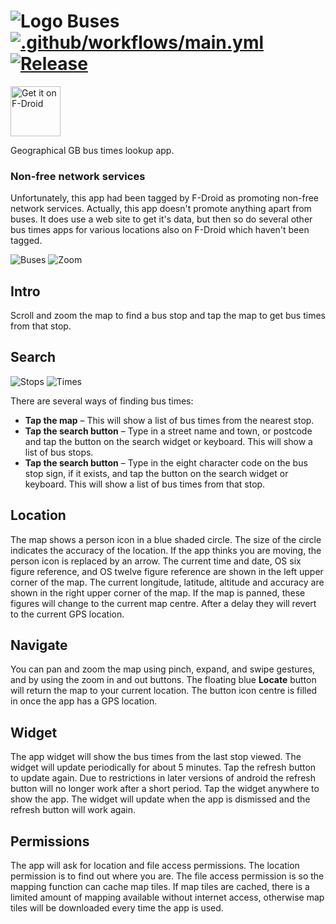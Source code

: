 # ![Logo](src/main/res/drawable-hdpi/ic_launcher.png) Buses [![.github/workflows/main.yml](https://github.com/billthefarmer/crossword/workflows/.github/workflows/build.yml/badge.svg)](https://github.com/billthefarmer/buses/actions) [![Release](https://img.shields.io/github/release/billthefarmer/buses.svg?logo=github)](https://github.com/billthefarmer/buses/releases)
[<img src="https://fdroid.gitlab.io/artwork/badge/get-it-on.svg" alt="Get it on F-Droid" height="80">](https://f-droid.org/packages/org.billthefarmer.buses/)

Geographical GB bus times lookup app.

### Non-free network services
Unfortunately, this app had been tagged by F-Droid as promoting
non-free network services. Actually, this app doesn't promote anything
apart from buses. It does use a web site to get it's data, but then so
do several other bus times apps for various locations also on F-Droid
which haven't been tagged.

![Buses](https://github.com/billthefarmer/billthefarmer.github.io/raw/master/images/Buses.png) ![Zoom](https://github.com/billthefarmer/billthefarmer.github.io/raw/master/images/Buses-zoom.png)

## Intro
Scroll and zoom the map to find a bus stop and tap the map to get bus
times from that stop.

## Search

![Stops](https://github.com/billthefarmer/billthefarmer.github.io/raw/master/images/Buses-stops.png) ![Times](https://github.com/billthefarmer/billthefarmer.github.io/raw/master/images/Buses-times.png)

There are several ways of finding bus times:

 * **Tap the map** &ndash; This will show a list of bus times from the
    nearest stop.
 * **Tap the search button** &ndash; Type in a street name and town, or
    postcode and tap the button on the search widget or keyboard. This
    will show a list of bus stops.
 * **Tap the search button** &ndash; Type in the eight character code
    on the bus stop sign, if it exists, and tap the button on the
    search widget or keyboard. This will show a list of bus times from
    that stop.

## Location
The map shows a person icon in a blue shaded circle. The size of the
circle indicates the accuracy of the location. If the app thinks you
are moving, the person icon is replaced by an arrow. The current time
and date, OS six figure reference, and OS twelve figure reference are
shown in the left upper corner of the map. The current longitude,
latitude, altitude and accuracy are shown in the right upper corner of
the map. If the map is panned, these figures will change to the
current map centre. After a delay they will revert to the current GPS
location.

## Navigate
You can pan and zoom the map using pinch, expand, and swipe gestures,
and by using the zoom in and out buttons. The floating blue **Locate**
button will return the map to your current location. The button icon
centre is filled in once the app has a GPS location.

## Widget
The app widget will show the bus times from the last stop viewed. The
widget will update periodically for about 5 minutes. Tap the refresh
button to update again. Due to restrictions in later versions of
android the refresh button will no longer work after a short
period. Tap the widget anywhere to show the app. The widget will
update when the app is dismissed and the refresh button will work
again.

## Permissions
The app will ask for location and file access permissions. The
location permission is to find out where you are. The file access
permission is so the mapping function can cache map tiles. If map
tiles are cached, there is a limited amount of mapping available
without internet access, otherwise map tiles will be downloaded every
time the app is used.
